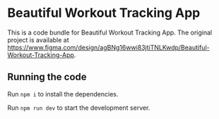 
  # Beautiful Workout Tracking App

  This is a code bundle for Beautiful Workout Tracking App. The original project is available at https://www.figma.com/design/agBNg16wwi83jtiTNLKwdp/Beautiful-Workout-Tracking-App.

  ## Running the code

  Run `npm i` to install the dependencies.

  Run `npm run dev` to start the development server.
  